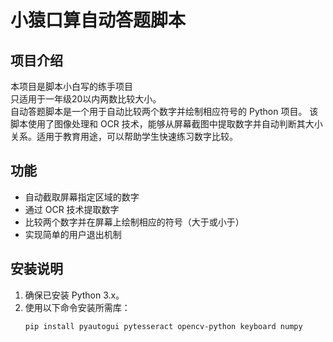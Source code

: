 # 小猿口算自动答题脚本

## 项目介绍
本项目是脚本小白写的练手项目  
只适用于一年级20以内两数比较大小。  
自动答题脚本是一个用于自动比较两个数字并绘制相应符号的 Python 项目。 该脚本使用了图像处理和 OCR 技术，能够从屏幕截图中提取数字并自动判断其大小关系。适用于教育用途，可以帮助学生快速练习数字比较。

## 功能
- 自动截取屏幕指定区域的数字
- 通过 OCR 技术提取数字
- 比较两个数字并在屏幕上绘制相应的符号（大于或小于）
- 实现简单的用户退出机制

## 安装说明
1. 确保已安装 Python 3.x。
2. 使用以下命令安装所需库：
   ```bash
   pip install pyautogui pytesseract opencv-python keyboard numpy

